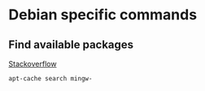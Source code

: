 # Debian specific commands

## Find available packages

[Stackoverflow](https://stackoverflow.com/questions/44389963/how-to-install-mingw32-on-ubuntu)

```
apt-cache search mingw-
```
